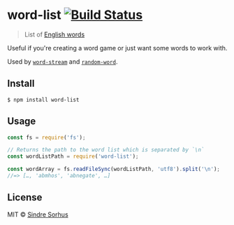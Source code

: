 # word-list [![Build Status](https://travis-ci.org/sindresorhus/word-list.svg?branch=master)](https://travis-ci.org/sindresorhus/word-list)

> List of [English words](https://github.com/atebits/Words/blob/master/Words/en.txt)

Useful if you're creating a word game or just want some words to work with.

Used by [`word-stream`](https://github.com/sindresorhus/word-stream) and [`random-word`](https://github.com/sindresorhus/random-word).


## Install

```
$ npm install word-list
```


## Usage

```js
const fs = require('fs');

// Returns the path to the word list which is separated by `\n`
const wordListPath = require('word-list');

const wordArray = fs.readFileSync(wordListPath, 'utf8').split('\n');
//=> […, 'abmhos', 'abnegate', …]
```


## License

MIT © [Sindre Sorhus](https://sindresorhus.com)
